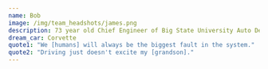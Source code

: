 ```yaml
---
name: Bob
image: /img/team_headshots/james.png
description: 73 year old Chief Engineer of Big State University Auto Department
dream_car: Corvette
quote1: "We [humans] will always be the biggest fault in the system."
quote2: "Driving just doesn't excite my [grandson]."
---
```


